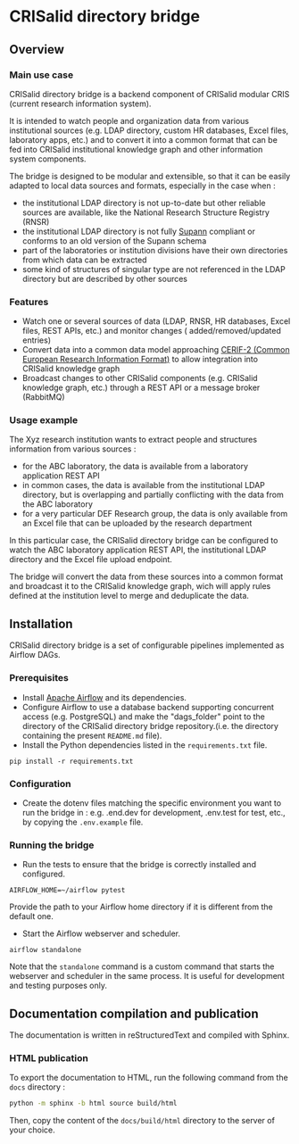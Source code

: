 # CRISalid directory bridge

## Overview

### Main use case

CRISalid directory bridge is a backend component of CRISalid modular CRIS (current research information system).

It is intended to watch people and organization data from various institutional sources (e.g. LDAP directory, custom HR
databases,
Excel files, laboratory apps, etc.)
and to convert it into a common format that can be fed into CRISalid institutional knowledge graph and other information
system components.

The bridge is designed to be modular and extensible, so that it can be easily adapted to local data sources and formats,
especially in the case when :

- the institutional LDAP directory is not up-to-date but other reliable sources are available, like the National
  Research Structure Registry (RNSR)
- the institutional LDAP directory is not fully [Supann](https://services.renater.fr/documentation/supann/index)
  compliant or conforms to an old version of the Supann schema
- part of the laboratories or institution divisions have their own directories from which data can be extracted
- some kind of structures of singular type are not referenced in the LDAP directory but are described by other sources

### Features

- Watch one or several sources of data (LDAP, RNSR, HR databases, Excel files, REST APIs, etc.) and monitor changes (
  added/removed/updated entries)
- Convert data into a common data model
  approaching [CERIF-2 (Common European Research Information Format)](https://github.com/EuroCRIS/CERIF-Core) to allow
  integration into CRISalid knowledge graph
- Broadcast changes to other CRISalid components (e.g. CRISalid knowledge graph, etc.) through a REST API or a message
  broker (RabbitMQ)

### Usage example

The Xyz research institution wants to extract people and structures information from various sources :

- for the ABC laboratory, the data is available from a laboratory application REST API
- in common cases, the data is available from the institutional LDAP directory, but is overlapping and partially
  conflicting with the data from the ABC laboratory
- for a very particular DEF Research group, the data is only available from an Excel file that can be uploaded by the
  research department

In this particular case, the CRISalid directory bridge can be configured to watch the ABC laboratory application REST
API, the institutional LDAP directory and the Excel file upload endpoint.

The bridge will convert the data from these sources into a common format and broadcast it to the CRISalid knowledge
graph, wich will apply rules defined at the institution level to merge and deduplicate the data.

## Installation

CRISalid directory bridge is a set of configurable pipelines implemented as Airflow DAGs.

### Prerequisites

- Install [Apache Airflow](https://airflow.apache.org/docs/apache-airflow/stable/start/local.html) and its dependencies.
- Configure Airflow to use a database backend supporting concurrent access (e.g. PostgreSQL) and make the "dags_folder"
  point to the directory of the CRISalid directory bridge repository.(i.e. the directory containing the
  present `README.md` file).
- Install the Python dependencies listed in the `requirements.txt` file.

```shell
pip install -r requirements.txt
```

### Configuration

- Create the dotenv files matching the specific environment you want to run the bridge in : e.g. .end.dev for
  development, .env.test for test, etc., by copying the `.env.example` file.

### Running the bridge

- Run the tests to ensure that the bridge is correctly installed and configured.

```shell
AIRFLOW_HOME=~/airflow pytest
```

Provide the path to your Airflow home directory if it is different from the default one.

- Start the Airflow webserver and scheduler.

```shell
airflow standalone
```

Note that the `standalone` command is a custom command that starts the webserver and scheduler in the same process. It
is useful for development and testing purposes only.


## Documentation compilation and publication

The documentation is written in reStructuredText and compiled with Sphinx.

### HTML publication

To export the documentation to HTML, run the following command from the `docs` directory :

```bash
python -m sphinx -b html source build/html
```

Then, copy the content of the `docs/build/html` directory to the server of your choice.
